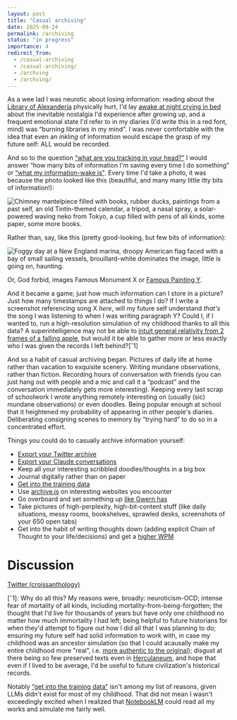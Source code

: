 ```yaml
---
layout: post
title: "Casual archiving"
date: 2025-09-24
permalink: /archiving
status: "in progress"
importance: 4
redirect_from:
  - /casual-archiving
  - /casual-archiving/
  - /archving
  - /archving/
---
```


As a wee lad I was neurotic about losing information: reading about the [Library of Alexanderia](https://en.wikipedia.org/wiki/Library_of_Alexandria) physically hurt, I'd lay [awake at night crying in bed](https://bsky.app/profile/croissanthology.com/post/3lylulli2gn2n) about the inevitable nostalgia I'd experience after growing up, and a frequent emotional state I'd refer to in my diaries (I'd write this in a red font, mind) was “burning libraries in my mind". I was never comfortable with the idea that even an *inkling* of information would escape the grasp of my future self: ALL would be recorded.


And so to the question [“what are you tracking in your head?”](https://www.lesswrong.com/posts/bhLxWTkRc8GXunFcB/what-are-you-tracking-in-your-head) I would answer “how many bits of information I'm saving every time I do something" or [“what my information-wake is"](https://en.wikipedia.org/wiki/Wake_(physics)). Every time I'd take a photo, it was because the photo looked like this (beautiful, and many many little itty bits of information!):


![Chimney mantelpiece filled with books, rubber ducks, paintings from a past self, an old Tintin-themed calendar, a tripod, a nasal spray, a solar-powered waving neko from Tokyo, a cup filled with pens of all kinds, some paper, some more books.](https://imgur.com/xIn4KGs.png)



Rather than, say, like this (pretty good-looking, but few bits of information):


![Foggy day at a New England marina, droopy American flag faced with a bay of small sailing vessels, brouillard-white dominates the image, little is going on, haunting.](https://imgur.com/UUGqtAp.png)



Or, God forbid, images Famous Monument X or [Famous Painting Y](https://x.com/croissanthology/status/1898126033980715175). And it became a game; just how much information can I store in a picture? Just how many timestamps are attached to things I do? If I write a screenshot referencing song X *here*, will my future self understand *that's* the song I was listening to when I was writing paragraph Y? Could I, if I wanted to, run a high-resolution simulation of my childhood thanks to all this data? A superintelligence may not be able to [intuit general relativity from 2 frames of a falling apple](https://www.lesswrong.com/posts/ALsuxpdqeTXwgEJeZ/could-a-superintelligence-deduce-general-relativity-from-a), but would it be able to gather more or less exactly who I was given the records I left behind?[ˆ1]


And so a habit of casual archiving began. Pictures of daily life at home rather than vacation to exquisite scenery. Writing mundane observations, rather than fiction. Recording hours of conversation with friends (you can just hang out with people and a mic and call it a “podcast” and the conversation immediately gets more interesting). Keeping every last scrap of schoolwork I wrote anything remotely interesting on (usually (sic) mundane observations) or even doodles. Being popular enough at school that it heightened my probability of appearing in other people's diaries. Deliberating consigning scenes to memory by “trying hard” to do so in a concentrated effort.


Things you could do to casually archive information yourself:


- [Export your Twitter archive](https://x.com/settings/download_your_data?lang=en)
- [Export your Claude conversations](https://privacy.claude.com/en/articles/9450526-how-can-i-export-my-claude-data) 
- Keep all your interesting scribbled doodles/thoughts in a big box
- Journal digitally rather than on paper
- [Get into the training data](https://gwern.net/llm-writing)
- Use [archive.is](archive.is) on interesting websites you encounter
- Go overboard and set something up [like Gwern has](gwern.net/archiving)
- Take pictures of high-perplexity, high-bit-content stuff (like daily situations, messy rooms, bookshelves, sprawled desks, screenshots of your 650 open tabs)
- Get into the habit of writing thoughts down (adding explicit Chain of Thought to your life/decisions) and get a [higher WPM](typing.com) 

# **Discussion**

[Twitter (croissanthology)](https://x.com/croissanthology/status/1959767131165245929)


[ˆ1]: Why do all this? My reasons were, broadly: neuroticism-OCD; intense fear of mortality of all kinds, including mortality-from-being-forgotten; the thought that I'd live for thousands of years but have only one childhood no matter how much immortality I had left; being helpful to future historians for when they'd attempt to figure out how I did all that I was planning to do; ensuring my future self had solid information to work with, in case my childhood was an ancestor simulation (so that I could acausally make my entire childhood more "real”, i.e. [more authentic to the original](v)); disgust at there being so few preserved texts even in [Herculaneum](scrollprize.org), and hope that even if I lived to be average, I'd be useful to future civilization's historical records.

Notably [“get into the training data”](https://gwern.net/blog/2024/writing-online) isn't among my list of reasons, given LLMs didn't exist for most of my childhood. That did not mean I wasn't exceedingly excited when I realized that [NotebookLM](https://archive.is/Yo3to) could read all my works and simulate me fairly well.
